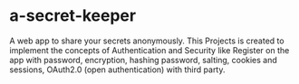 # a-secret-keeper
A web app to share your secrets anonymously. This Projects is created to implement the concepts of Authentication and Security like Register on the app with password, encryption, hashing password, salting, cookies and sessions, OAuth2.0 (open authentication) with third party.
